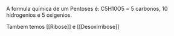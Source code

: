 A formula química de um Pentoses é: C5H10O5 = 5 carbonos, 10 hidrogenios e 5 oxigenios.

Tambem temos [[Ribose]] e [[Desoxirribose]] 

